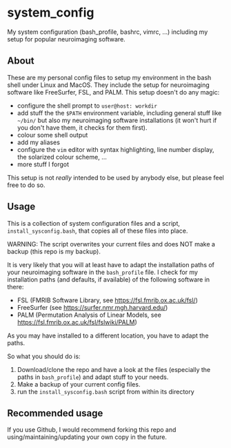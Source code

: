 # system_config
My system configuration (bash_profile, bashrc, vimrc, ...) including my setup for popular neuroimaging software.

## About

These are my personal config files to setup my environment in the bash shell under Linux and MacOS. They include the setup for neuroimaging software like FreeSurfer, FSL, and PALM. This setup doesn't do any magic:

* configure the shell prompt to `user@host: workdir`
* add stuff the the `$PATH` environment variable, including general stuff like `~/bin/` but also my neuroimaging software installations (it won't hurt if you don't have them, it checks for them first).
* colour some shell output
* add my aliases
* configure the `vim` editor with syntax highlighting, line number display, the solarized colour scheme, ...
* more stuff I forgot

This setup is not *really* intended to be used by anybody else, but please feel free to do so.


## Usage

This is a collection of system configuration files and a script, `install_sysconfig.bash`, that copies all of these files into place.

WARNING: The script overwrites your current files and does NOT make a backup (this repo is my backup).

It is very likely that you will at least have to adapt the installation paths of your neuroimaging software in the `bash_profile` file. I check for my installation paths (and defaults, if available) of the following software in there:
* FSL (FMRIB Software Library, see https://fsl.fmrib.ox.ac.uk/fsl/)
* FreeSurfer (see https://surfer.nmr.mgh.harvard.edu/)
* PALM (Permutation Analysis of Linear Models, see https://fsl.fmrib.ox.ac.uk/fsl/fslwiki/PALM)

As you may have installed to a different location, you have to adapt the paths.

So what you should do is:
1) Download/clone the repo and have a look at the files (especially the paths in `bash_profile`) and adapt stuff to your needs.
2) Make a backup of your current config files.
3) run the `install_sysconfig.bash` script from within its directory


## Recommended usage

If you use Github, I would recommend forking this repo and using/maintaining/updating your own copy in the future.
